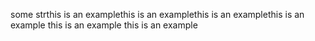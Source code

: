 some strthis is an examplethis is an examplethis is an examplethis is an example
this is an example
this is an example
